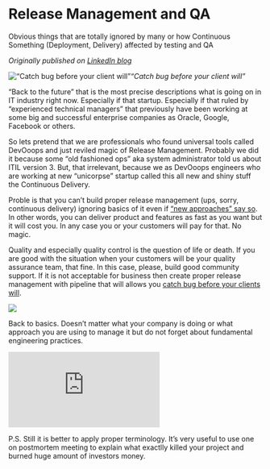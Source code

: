 
# Release Management and QA

Obvious things that are totally ignored by many or how Continuous Something (Deployment, Delivery) affected by testing and QA

*Originally published on [LinkedIn blog](https://www.linkedin.com/pulse/release-management-qa-yaroslav-ravlinko/)*

![“Catch bug before your client will”](https://cdn-images-1.medium.com/max/2388/1*WAFG-x45uMAlZndivT0wGw.png)*“Catch bug before your client will”*

“Back to the future” that is the most precise descriptions what is going on in IT industry right now. Especially if that startup. Especially if that ruled by “experienced technical managers” that previously have been working at some big and successful enterprise companies as Oracle, Google, Facebook or others.

So lets pretend that we are professionals who found universal tools called DevOoops and just reviled magic of Release Management. Probably we did it because some “old fashioned ops” aka system administrator told us about ITIL version 3. But, that irrelevant, because we as DevOoops engineers who are working at new “unicorpse” startup called this all new and shiny stuff the Continuous Delivery.

Proble is that you can’t build proper release management (ups, sorry, continuous delivery) ignoring basics of it even if [“new approaches” say so](http://web.stanford.edu/group/e145/cgi-bin/winter/drupal/upload/handouts/Four_Steps.pdf). In other words, you can deliver product and features as fast as you want but it will cost you. In any case you or your customers will pay for that. No magic.

Quality and especially quality control is the question of life or death. If you are good with the situation when your customers will be your quality assurance team, that fine. In this case, please, build good community support. If it is not acceptable for business then create proper release management with pipeline that will allows you [catch bug before your clients will](http://www.slideshare.net/roslink/release-management-and-qa).

![](https://cdn-images-1.medium.com/max/5332/1*azKQT4Y_TC2bmP08Rzcw-A.png)

Back to basics. Doesn’t matter what your company is doing or what approach you are using to manage it but do not forget about fundamental engineering practices.

<iframe src="https://medium.com/media/92e64d9477c31280cf1f83007a2a663d" frameborder=0></iframe>

P.S. Still it is better to apply proper terminology. It’s very useful to use one on postmortem meeting to explain what exactlly killed your project and burned huge amount of investors money.
